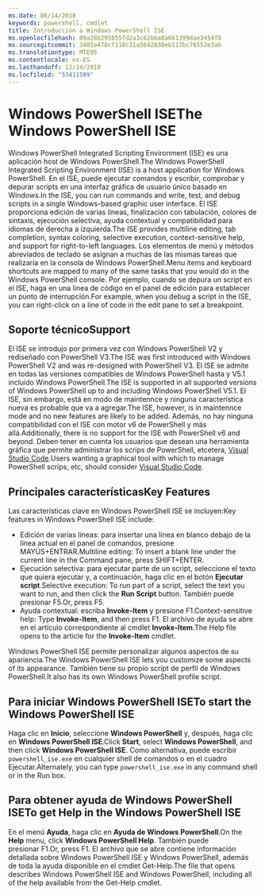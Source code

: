 ```yaml
---
ms.date: 08/14/2018
keywords: powershell, cmdlet
title: Introducción a Windows PowerShell ISE
ms.openlocfilehash: 09a28b295855fd2a3c62bba8a681399dae3454f8
ms.sourcegitcommit: 3402a478cf118c11a5642038eb117bc76553e3ab
ms.translationtype: MTE95
ms.contentlocale: es-ES
ms.lasthandoff: 12/14/2018
ms.locfileid: "53411589"
---
```

# <a name="the-windows-powershell-ise"></a><span data-ttu-id="9d926-103">Windows PowerShell ISE</span><span class="sxs-lookup"><span data-stu-id="9d926-103">The Windows PowerShell ISE</span></span>

<span data-ttu-id="9d926-104">Windows PowerShell Integrated Scripting Environment (ISE) es una aplicación host de Windows PowerShell.</span><span class="sxs-lookup"><span data-stu-id="9d926-104">The Windows PowerShell Integrated Scripting Environment (ISE) is a host application for Windows PowerShell.</span></span> <span data-ttu-id="9d926-105">En el ISE, puede ejecutar comandos y escribir, comprobar y depurar scripts en una interfaz gráfica de usuario único basado en Windows.</span><span class="sxs-lookup"><span data-stu-id="9d926-105">In the ISE, you can run commands and write, test, and debug scripts in a single Windows-based graphic user interface.</span></span> <span data-ttu-id="9d926-106">El ISE proporciona edición de varias líneas, finalización con tabulación, colores de sintaxis, ejecución selectiva, ayuda contextual y compatibilidad para idiomas de derecha a izquierda.</span><span class="sxs-lookup"><span data-stu-id="9d926-106">The ISE provides multiline editing, tab completion, syntax coloring, selective execution, context-sensitive help, and support for right-to-left languages.</span></span> <span data-ttu-id="9d926-107">Los elementos de menú y métodos abreviados de teclado se asignan a muchas de las mismas tareas que realizaría en la consola de Windows PowerShell.</span><span class="sxs-lookup"><span data-stu-id="9d926-107">Menu items and keyboard shortcuts are mapped to many of the same tasks that you would do in the Windows PowerShell console.</span></span> <span data-ttu-id="9d926-108">Por ejemplo, cuando se depura un script en el ISE, haga en una línea de código en el panel de edición para establecer un punto de interrupción.</span><span class="sxs-lookup"><span data-stu-id="9d926-108">For example, when you debug a script in the ISE, you can right-click on a line of code in the edit pane to set a breakpoint.</span></span>

## <a name="support"></a><span data-ttu-id="9d926-109">Soporte técnico</span><span class="sxs-lookup"><span data-stu-id="9d926-109">Support</span></span>

<span data-ttu-id="9d926-110">El ISE se introdujo por primera vez con Windows PowerShell V2 y rediseñado con PowerShell V3.</span><span class="sxs-lookup"><span data-stu-id="9d926-110">The ISE was first introduced with Windows PowerShell V2 and was re-designed with PowerShell V3.</span></span> <span data-ttu-id="9d926-111">El ISE se admite en todas las versiones compatibles de Windows PowerShell hasta y V5.1 incluido Windows PowerShell.</span><span class="sxs-lookup"><span data-stu-id="9d926-111">The ISE is supported in all supported versions of Windows PowerShell up to and including Windows PowerShell V5.1.</span></span> <span data-ttu-id="9d926-112">El ISE, sin embargo, está en modo de maintennce y ninguna característica nueva es probable que va a agregar.</span><span class="sxs-lookup"><span data-stu-id="9d926-112">The ISE, however, is in maintennce mode and no new features are likely to be added.</span></span>
<span data-ttu-id="9d926-113">Además, no hay ninguna compatibilidad con el ISE con motor v6 de PowerShell y más allá.</span><span class="sxs-lookup"><span data-stu-id="9d926-113">Additionally, there is no support for the ISE with PowerShell v6 and beyond.</span></span> <span data-ttu-id="9d926-114">Deben tener en cuenta los usuarios que desean una herramienta gráfica que permite administrar los scrips de PowerShell, etcetera, [Visual Studio Code](https://code.visualstudio.com/).</span><span class="sxs-lookup"><span data-stu-id="9d926-114">Users wanting a graphical tool with which to manage PowerShell scrips, etc, should consider [Visual Studio Code](https://code.visualstudio.com/).</span></span>

## <a name="key-features"></a><span data-ttu-id="9d926-115">Principales características</span><span class="sxs-lookup"><span data-stu-id="9d926-115">Key Features</span></span>

<span data-ttu-id="9d926-116">Las características clave en Windows PowerShell ISE se incluyen:</span><span class="sxs-lookup"><span data-stu-id="9d926-116">Key features in Windows PowerShell ISE include:</span></span>

- <span data-ttu-id="9d926-117">Edición de varias líneas: para insertar una línea en blanco debajo de la línea actual en el panel de comandos, presione MAYÚS+ENTRAR.</span><span class="sxs-lookup"><span data-stu-id="9d926-117">Multiline editing: To insert a blank line under the current line in the Command pane, press SHIFT+ENTER.</span></span>
- <span data-ttu-id="9d926-118">Ejecución selectiva: para ejecutar parte de un script, seleccione el texto que quiera ejecutar y, a continuación, haga clic en el botón **Ejecutar script**.</span><span class="sxs-lookup"><span data-stu-id="9d926-118">Selective execution: To run part of a script, select the text you want to run, and then click the **Run Script** button.</span></span> <span data-ttu-id="9d926-119">También puede presionar F5.</span><span class="sxs-lookup"><span data-stu-id="9d926-119">Or, press F5.</span></span>
- <span data-ttu-id="9d926-120">Ayuda contextual: escriba **Invoke-Item** y presione F1.</span><span class="sxs-lookup"><span data-stu-id="9d926-120">Context-sensitive help: Type **Invoke-Item**, and then press F1.</span></span> <span data-ttu-id="9d926-121">El archivo de ayuda se abre en el artículo correspondiente al cmdlet **Invoke-Item**.</span><span class="sxs-lookup"><span data-stu-id="9d926-121">The Help file opens to the article for the **Invoke-Item** cmdlet.</span></span>

<span data-ttu-id="9d926-122">Windows PowerShell ISE permite personalizar algunos aspectos de su apariencia.</span><span class="sxs-lookup"><span data-stu-id="9d926-122">The Windows PowerShell ISE lets you customize some aspects of its appearance.</span></span> <span data-ttu-id="9d926-123">También tiene su propio script de perfil de Windows PowerShell.</span><span class="sxs-lookup"><span data-stu-id="9d926-123">It also has its own Windows PowerShell profile script.</span></span>

## <a name="to-start-the-windows-powershell-ise"></a><span data-ttu-id="9d926-124">Para iniciar Windows PowerShell ISE</span><span class="sxs-lookup"><span data-stu-id="9d926-124">To start the Windows PowerShell ISE</span></span>

<span data-ttu-id="9d926-125">Haga clic en **Inicio**, seleccione **Windows PowerShell** y, después, haga clic en **Windows PowerShell ISE**.</span><span class="sxs-lookup"><span data-stu-id="9d926-125">Click **Start**, select **Windows PowerShell**, and then click **Windows PowerShell ISE**.</span></span>
<span data-ttu-id="9d926-126">Como alternativa, puede escribir `powershell_ise.exe` en cualquier shell de comandos o en el cuadro Ejecutar.</span><span class="sxs-lookup"><span data-stu-id="9d926-126">Alternately, you can type `powershell_ise.exe` in any command shell or in the Run box.</span></span>

## <a name="to-get-help-in-the-windows-powershell-ise"></a><span data-ttu-id="9d926-127">Para obtener ayuda de Windows PowerShell ISE</span><span class="sxs-lookup"><span data-stu-id="9d926-127">To get Help in the Windows PowerShell ISE</span></span>

<span data-ttu-id="9d926-128">En el menú **Ayuda**, haga clic en **Ayuda de Windows PowerShell**.</span><span class="sxs-lookup"><span data-stu-id="9d926-128">On the **Help** menu, click **Windows PowerShell Help**.</span></span> <span data-ttu-id="9d926-129">También puede presionar F1.</span><span class="sxs-lookup"><span data-stu-id="9d926-129">Or, press F1.</span></span> <span data-ttu-id="9d926-130">El archivo que se abre contiene información detallada sobre Windows PowerShell ISE y Windows PowerShell, además de toda la ayuda disponible en el cmdlet Get-Help.</span><span class="sxs-lookup"><span data-stu-id="9d926-130">The file that opens describes Windows PowerShell ISE and Windows PowerShell, including all of the help available from the Get-Help cmdlet.</span></span>
